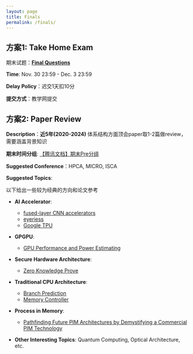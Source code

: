 ```yaml
---
layout: page
title: Finals
permalink: /finals/
---
```

## 方案1: Take Home Exam

期末试题：[**Final Questions**](/2024Fall/static_files/Assignments/Final.pdf)

**Time**: Nov. 30 23:59 - Dec. 3 23:59

**Delay Policy**：迟交1天扣10分

**提交方式**：教学网提交


## 方案2: Paper Review

**Description**：**近5年(2020-2024)** 体系结构方面顶会paper取1-2篇做review，需要涵盖背景知识

**期末时间分组**: [【腾讯文档】期末Pre分组](https://docs.qq.com/sheet/DZHVWQ1FjS0FhY2xk?tab=BB08J2)

**Suggested Conference**：HPCA, MICRO, ISCA

**Suggested Topics**:

以下给出一些较为经典的方向和论文参考

- **AI Accelerator**: 
    
    * [fused-layer CNN accelerators](https://ieeexplore.ieee.org/document/7783725/)
    * [eyeriess](https://dl.acm.org/doi/10.1145/3007787.3001177)
    * [Google TPU](https://research.google/pubs/in-datacenter-performance-analysis-of-a-tensor-processing-unit/)

- **GPGPU**:

    * [GPU Performance and Power Estimating](https://ieeexplore.ieee.org/document/7056063)

- **Secure Hardware Architecture**:

    * [Zero Knowledge Prove](https://ieeexplore.ieee.org/document/9499783)

- **Traditional CPU Architecture**:

    * [Branch Prediction](https://ieeexplore.ieee.org/abstract/document/742770)
    * [Memory Controller](https://ieeexplore.ieee.org/document/6835956)

- **Process in Memory**:

    * [Pathfinding Future PIM Architectures by Demystifying a Commercial PIM Technology](https://arxiv.org/abs/2308.00846)

- **Other Interesting Topics**: Quantum Computing, Optical Architecture, etc.